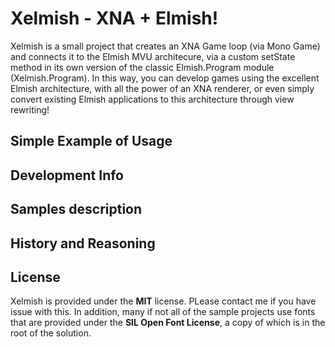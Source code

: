 # Xelmish - XNA + Elmish!

Xelmish is a small project that creates an XNA Game loop (via Mono Game) and connects it to the Elmish MVU architecure, via a custom setState method in its own version of the classic Elmish.Program module (Xelmish.Program). In this way, you can develop games using the excellent Elmish architecture, with all the power of an XNA renderer, or even simply convert existing Elmish applications to this architecture through view rewriting!

## Simple Example of Usage

## Development Info

## Samples description

## History and Reasoning

## License

Xelmish is provided under the **MIT** license. PLease contact me if you have issue with this. In addition, many if not all of the sample projects use fonts that are provided under the **SIL Open Font License**, a copy of which is in the root of the solution.